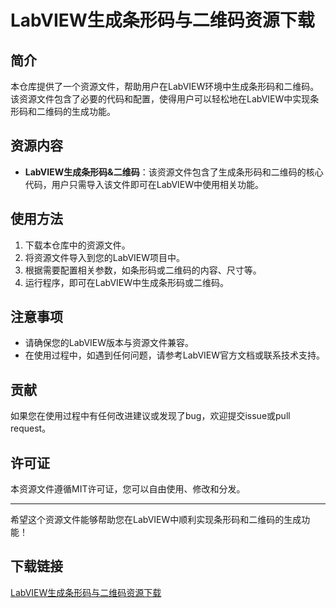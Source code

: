# LabVIEW生成条形码与二维码资源下载

## 简介
本仓库提供了一个资源文件，帮助用户在LabVIEW环境中生成条形码和二维码。该资源文件包含了必要的代码和配置，使得用户可以轻松地在LabVIEW中实现条形码和二维码的生成功能。

## 资源内容
- **LabVIEW生成条形码&二维码**：该资源文件包含了生成条形码和二维码的核心代码，用户只需导入该文件即可在LabVIEW中使用相关功能。

## 使用方法
1. 下载本仓库中的资源文件。
2. 将资源文件导入到您的LabVIEW项目中。
3. 根据需要配置相关参数，如条形码或二维码的内容、尺寸等。
4. 运行程序，即可在LabVIEW中生成条形码或二维码。

## 注意事项
- 请确保您的LabVIEW版本与资源文件兼容。
- 在使用过程中，如遇到任何问题，请参考LabVIEW官方文档或联系技术支持。

## 贡献
如果您在使用过程中有任何改进建议或发现了bug，欢迎提交issue或pull request。

## 许可证
本资源文件遵循MIT许可证，您可以自由使用、修改和分发。

---

希望这个资源文件能够帮助您在LabVIEW中顺利实现条形码和二维码的生成功能！

## 下载链接

[LabVIEW生成条形码与二维码资源下载](https://pan.quark.cn/s/b749517d570b)